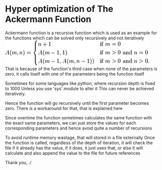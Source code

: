# Hyper optimization of The Ackermann Function

Ackermann function is a recursive function which is used as an example
for the functions which can be solved only recursively and not iteratively
![function](https://github.com/ArvindAROO/AckermannFunctionHyperOptimization/blob/master/func.jpg)
That is because of the function's third case when none of the parameters is zero,
it calls itself with one of the parameters being the function itself

Sometimes for some languages like python, where recursion depth is fixed to 1000
Unless you use 'sys' module to alter it
This can never be achieved iteratively.

Hence the function will go recursively until the first parameter becomes zero.
There is a workaround for that, that is explained here

Since overtime the function sometimes calculates the same function with the exact same parameters,
we can just store the values for each corresponding parameters and hence avoid quite a number of recursions

To avoid runtime memory wastage, that will stored in a file externally
Once the function is called, regardless of the depth of iteration,
it will check the file if it already has the value,
if it does, it just uses that, or else it will calculate and also append the value to the file for future references

Thank you,
    ./<AK>
